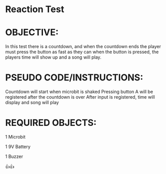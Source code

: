 # Reaction Test
# OBJECTIVE:
In this test there is a countdown, and when the countdown ends the player must press the button as fast as they can when the button is pressed, the players time will show up and a song will play.

# PSEUDO CODE/INSTRUCTIONS:
Countdown will start when microbit is shaked
Pressing button A will be registered after the countdown is over
After input is registered, time will display and song will play
# REQUIRED OBJECTS:
1 Microbit

1 9V Battery

1 Buzzer

👍👍
